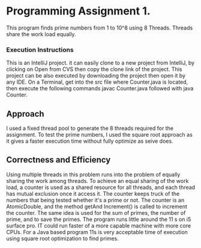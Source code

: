 # Programming Assignment 1.
This program finds prime numbers from 1 to 10^8 using 8 Threads.
Threads share the work load equally.

### Execution Instructions
This is an IntelliJ project. it can easily clone to a new project from IntelliJ, 
by clicking on Open from CVS then copy the clone link of the project.
This project can be also executed by downloading the project then open it by any IDE.
On a Terminal, get into the src file where Counter.java is located, then execute the following commands
javac Counter.java followed with java Counter.

## Approach
I used a fixed thread pool to generate the 8 threads required for the assignment.
To test the prime numbers, I used the square root approach as it gives a faster execution time without
fully optimize as seive does.

## Correctness and Efficiency
Using multiple threads in this problem runs into the problem of equally sharing the work among threads.
To achieve an equal sharing of the work load, a counter is used as a shared resource for all threads, and each thread has
 mutual exclusion once it access it. The counter keeps
truck of the numbers that being tested whether it's a prime or not. The counter is an AtomicDouble, and the method getAnd
Increment() is called to increment the counter. The same idea is used for the sum of primes, the number of prime, and to save the primes.
The program runs little around the 11 s on i5 surface pro. IT could run faster of a more capable machine with more core CPUs.
For a Java based program 11s is very acceptable time of execution using square root optimization to find primes.


